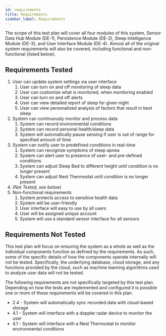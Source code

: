 ```yaml
---
id: requirements
title: Requirements
sidebar_label: Requirements
---
```


The scope of this test plan will cover all four modules of this system, Sensor Data Hub Module (DE-1), Persistence Module (DE-2), Sleep Intelligence Module (DE-3), and User Interface Module (DE-4). Almost all of the original system requirements will also be covered, including functional and non-functional (listed below).

## Requirements Tested

1. User can update system settings via user interface
    1. User can turn on and off monitoring of sleep data
    2. User can customize what is monitored, when monitoring enabled
    3. User can turn on and off alerts
    4. User can view detailed report of sleep for given night
    5. User can view personalized analysis of factors that result in best sleep
2. System can continuously monitor and process data
   1. System can record environmental conditions
   2. System can record personal health/sleep data
   3. System will automatically pause sensing if user is out of range for specified amount of time
3. System can notify user to predefined conditions in real-time
   1. System can recognize symptoms of sleep apnea
   2. System can alert user to presence of user- and pre-defined conditions
   3. System can adjust Sleep Bed to different height until condition is no longer present
   4. System can adjust Nest Thermostat until condition is no longer present
4. _(Not Tested, see below)_
5.  Non-functional requirements
    1.  System protects access to sensitive health data
    2.  System will be user-friendly
    3.  User interface will easy to use by all users
    4.  User will be assigned unique account
    5.  System will use a standard sensor interface for all sensors


## Requirements Not Tested

This test plan will focus on ensuring the system as a whole as well as the individual components function as defined by the requirements. As such, some of the specific details of how the components operate internally will not be tested. Specifically, the underlying database, cloud storage, and any functions provided by the cloud, such as machine learning algorithms used to analyze user data will not be tested.

The following requirements are not specifically targeted by this test plan. Depending on how the tests are implemented and configured it is possible one or more of these requirements will be covered in this plan.

- 2.4 - System will automatically sync recorded data with cloud-based storage
- 4.1 - System will interface with a doppler radar device to monitor the user
- 4.1 - System will interface with a Nest Thermostat to monitor environmental conditions
